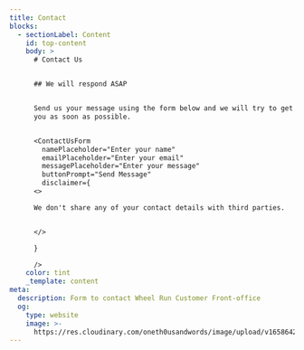 ```yaml
---
title: Contact
blocks:
  - sectionLabel: Content
    id: top-content
    body: >
      # Contact Us


      ## We will respond ASAP


      Send us your message using the form below and we will try to get back to
      you as soon as possible.


      <ContactUsForm
        namePlaceholder="Enter your name"
        emailPlaceholder="Enter your email"
        messagePlaceholder="Enter your message"
        buttonPrompt="Send Message"
        disclaimer={
      <>

      We don't share any of your contact details with third parties.


      </>

      }

      />
    color: tint
    _template: content
meta:
  description: Form to contact Wheel Run Customer Front-office
  og:
    type: website
    image: >-
      https://res.cloudinary.com/oneth0usandwords/image/upload/v1658642896/wheel-run/production/website/shelby_lyvice.jpg
---
```


